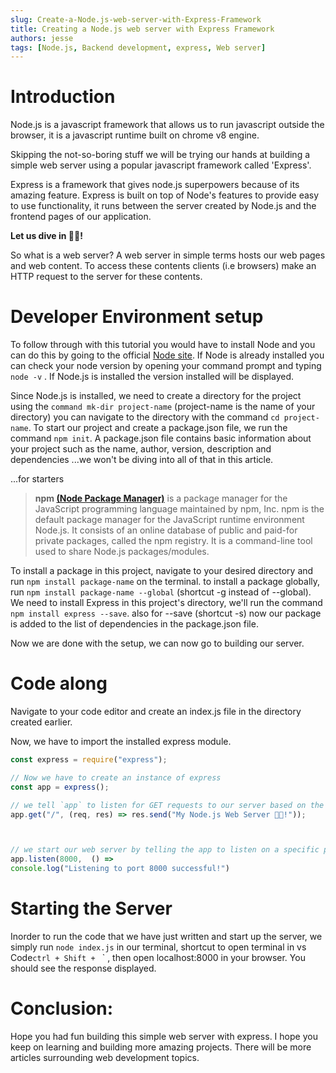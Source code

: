 ```yaml
---
slug: Create-a-Node.js-web-server-with-Express-Framework
title: Creating a Node.js web server with Express Framework
authors: jesse
tags: [Node.js, Backend development, express, Web server]
---
```


# Introduction
Node.js is a javascript framework that allows us to run javascript outside the browser, it is a javascript runtime built on chrome v8 engine.

Skipping the not-so-boring stuff we will be trying our hands at building a simple web server using a popular javascript framework called 'Express'. 

<!-- truncate -->

Express is a framework that gives node.js superpowers because of its amazing feature. Express is built on top of Node's features to provide easy to use functionality, it runs between the server created by Node.js and the frontend pages of our application.

**Let us dive in 👨‍💻!**

So what is a web server? A web server in simple terms hosts our web pages and web content. To access these contents clients (i.e browsers) make an HTTP request to the server for these contents.

# Developer Environment setup

To follow through with this tutorial you would have to install Node and you can do this by going to the official [Node site](https://nodejs.org/en/). If Node is already installed you can check your node version by opening your command prompt and typing `node -v` . If Node.js is installed the version installed will be displayed.

Since Node.js is installed, we need to create a directory for the project using the `command mk-dir project-name` (project-name is the name of your directory) you can navigate to the directory with the command `cd project-name`. To start our project and create a package.json file, we run the command `npm init`. A package.json file contains basic information about your project such as the name, author, version, description and dependencies ...we won't be diving into all of that in this article.

...for starters

> **npm [(Node Package Manager)](npmjs.com)** is a package manager for the JavaScript programming language maintained by npm, Inc. npm is the default package manager for the JavaScript runtime environment Node.js. It consists of an online database of public and paid-for private packages, called the npm registry. It is a command-line tool used to share Node.js packages/modules.

To install a package in this project, navigate to your desired directory and run `npm install package-name` on the terminal. to install a package globally, run `npm install package-name --global` (shortcut -g instead of --global). We need to install Express in this project's directory, we'll run the command `npm install express --save`. also for --save (shortcut -s) now our package is added to the list of dependencies in the package.json file.

Now we are done with the setup, we can now go to building our server.

# Code along

Navigate to your code editor and create an index.js file in the directory created earlier.

Now, we have to import the installed express module.

```javascript
const express = require("express");

// Now we have to create an instance of express
const app = express();

// we tell `app` to listen for GET requests to our server based on the specified path ('/') and send a specific response, using the get() method:
app.get("/", (req, res) => res.send("My Node.js Web Server 🐱‍🏍!"));



// we start our web server by telling the app to listen on a specific port (8000 in this case) and run our callback function when the server starts up:
app.listen(8000,  () =>
console.log("Listening to port 8000 successful!")
```

# Starting the Server

Inorder to run the code that we have just written and start up the server, we simply run `node index.js` in our terminal, shortcut to open terminal in vs Code`ctrl + Shift + ` ` , then open localhost:8000 in your browser. You should see the response displayed.

# Conclusion:

Hope you had fun building this simple web server with express. I hope you keep on learning and building more amazing projects. There will be more articles surrounding web development topics.

